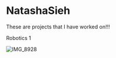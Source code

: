 # NatashaSieh
These are projects that I have worked on!!!

Robotics 1

![IMG_8928](https://github.com/nzs2401/NatashaSieh/assets/116852829/f6fb6d3a-6613-4e1d-b4db-bcbdc38f8793)
